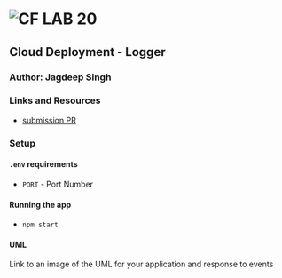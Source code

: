 ![CF](http://i.imgur.com/7v5ASc8.png) LAB 20
=================================================

## Cloud Deployment - Logger

### Author: Jagdeep Singh

### Links and Resources
* [submission PR](http://xyz.com)

### Setup
#### `.env` requirements
* `PORT` - Port Number

#### Running the app
* `npm start`

#### UML
Link to an image of the UML for your application and response to events
